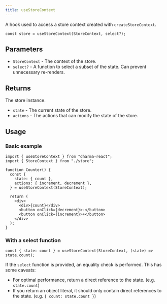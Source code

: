 ```yaml
---
title: useStoreContext
---
```


A hook used to access a store context created with `createStoreContext`.

```tsx
const store = useStoreContext(StoreContext, select?);
```

## Parameters

- `StoreContext` - The context of the store.
- `select?` - A function to select a subset of the state. Can prevent unnecessary re-renders.

## Returns

The store instance.

- `state` - The current state of the store.
- `actions` - The actions that can modify the state of the store.

## Usage

### Basic example

```tsx
import { useStoreContext } from "dharma-react";
import { StoreContext } from "./store";

function Counter() {
  const {
    state: { count },
    actions: { increment, decrement },
  } = useStoreContext(StoreContext);

  return (
    <div>
      <div>{count}</div>
      <button onClick={decrement}>-</button>
      <button onClick={increment}>+</button>
    </div>
  );
}
```

### With a select function

```tsx
const { state: count } = useStoreContext(StoreContext, (state) => state.count);
```

If the `select` function is provided, an equality check is performed. This has some caveats:

- For optimal performance, return a direct reference to the state. (e.g. `state.count`)
- If you return an object literal, it should only contain direct references to the state. (e.g. `{ count: state.count }`)
